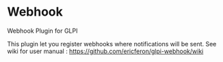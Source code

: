 # Webhook
Webhook Plugin for GLPI

This plugin let you register webhooks where notifications will be sent.
See wiki for user manual : https://github.com/ericferon/glpi-webhook/wiki
